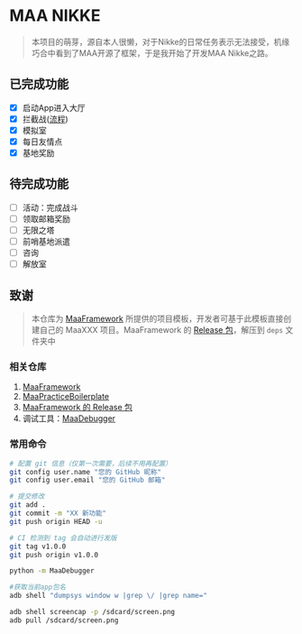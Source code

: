 # MAA NIKKE
> 本项目的萌芽，源自本人很懒，对于Nikke的日常任务表示无法接受，机缘巧合中看到了MAA开源了框架，于是我开始了开发MAA Nikke之路。

## 已完成功能

- [x] 启动App进入大厅 
- [x] 拦截战([流程](https://www.notion.so/natsume/MAA-653b63db233e454887f986902b370e95))
- [x] 模拟室
- [x] 每日友情点
- [x] 基地奖励

## 待完成功能

- [ ] 活动：完成战斗
- [ ] 领取邮箱奖励
- [ ] 无限之塔
- [ ] 前哨基地派遣
- [ ] 咨询
- [ ] 解放室

## 致谢
>本仓库为 [MaaFramework](https://github.com/MaaXYZ/MaaFramework) 所提供的项目模板，开发者可基于此模板直接创建自己的 MaaXXX 项目。MaaFramework 的 [Release 包](https://github.com/MaaXYZ/MaaFramework/releases)，解压到 `deps` 文件夹中
### 相关仓库
1. [MaaFramework](https://github.com/MaaXYZ/MaaFramework)
2. [MaaPracticeBoilerplate](https://github.com/MaaXYZ/MaaPracticeBoilerplate)
3. [ MaaFramework 的 Release 包](https://github.com/MaaXYZ/MaaFramework/releases)
4. 调试工具：[MaaDebugger](https://github.com/MaaXYZ/MaaDebugger)

### 常用命令
```bash
# 配置 git 信息（仅第一次需要，后续不用再配置）
git config user.name "您的 GitHub 昵称"
git config user.email "您的 GitHub 邮箱"

# 提交修改
git add .
git commit -m "XX 新功能"
git push origin HEAD -u

# CI 检测到 tag 会自动进行发版
git tag v1.0.0
git push origin v1.0.0

python -m MaaDebugger

#获取当前app包名
adb shell "dumpsys window w |grep \/ |grep name="

adb shell screencap -p /sdcard/screen.png
adb pull /sdcard/screen.png
```
